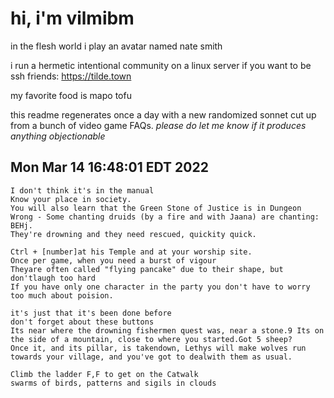 # hi, i'm vilmibm

in the flesh world i play an avatar named nate smith

i run a hermetic intentional community on a linux server if you want to be ssh friends: https://tilde.town

my favorite food is mapo tofu

this readme regenerates once a day with a new randomized sonnet cut up from a bunch of video game FAQs.
_please do let me know if it produces anything objectionable_

## Mon Mar 14 16:48:01 EDT 2022

    I don't think it's in the manual
    Know your place in society.
    You will also learn that the Green Stone of Justice is in Dungeon Wrong - Some chanting druids (by a fire and with Jaana) are chanting: BEHj.
    They're drowning and they need rescued, quickity quick.
    
    Ctrl + [number]at his Temple and at your worship site.
    Once per game, when you need a burst of vigour
    Theyare often called "flying pancake" due to their shape, but don'tlaugh too hard
    If you have only one character in the party you don't have to worry too much about poision.
    
    it's just that it's been done before
    don't forget about these buttons
    Its near where the drowning fishermen quest was, near a stone.9 Its on the side of a mountain, close to where you started.Got 5 sheep?
    Once it, and its pillar, is takendown, Lethys will make wolves run towards your village, and you've got to dealwith them as usual.
    
    Climb the ladder F,F to get on the Catwalk
    swarms of birds, patterns and sigils in clouds

